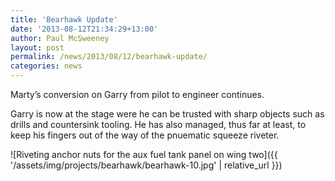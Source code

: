 ```yaml
---
title: 'Bearhawk Update'
date: '2013-08-12T21:34:29+13:00'
author: Paul McSweeney
layout: post
permalink: /news/2013/08/12/bearhawk-update/
categories: news
---
```


Marty’s conversion on Garry from pilot to engineer continues. 

Garry is now at the stage were he can be trusted with sharp objects such as drills and countersink tooling. He has also managed, thus far at least, to keep his fingers out of the way of the pnuematic squeeze riveter.

![Riveting anchor nuts for the aux fuel tank panel on wing two]({{ '/assets/img/projects/bearhawk/bearhawk-10.jpg' | relative_url }})
